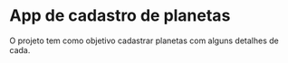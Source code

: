 # App de cadastro de planetas

O projeto tem como objetivo cadastrar planetas com alguns detalhes de cada.


